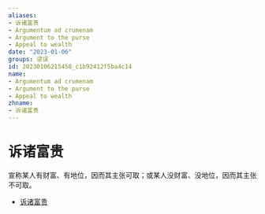 ```yaml
---
aliases:
- 诉诸富贵
- Argumentum ad crumenam
- Argument to the purse
- Appeal to wealth
date: "2023-01-06"
groups: 谬误
id: 20230106215458_c1b92412f5ba4c14
name:
- Argumentum ad crumenam
- Argument to the purse
- Appeal to wealth
zhname:
- 诉诸富贵
---
```


# 诉诸富贵

宣称某人有财富、有地位，因而其主张可取；或某人没财富、没地位，因而其主张不可取。

* [诉诸富贵](https://zh.wikipedia.org/wiki/%E8%A8%B4%E8%AB%B8%E5%AF%8C%E8%B2%B4)
